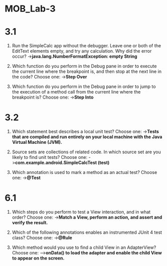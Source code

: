 # MOB_Lab-3
# 3.1
1. Run the SimpleCalc app without the debugger. Leave one or both of the EditText elements empty, and try any calculation. Why did the error occur?
->**java.lang.NumberFormatException: empty String**


2. Which function do you perform in the Debug pane in order to execute the current line where the breakpoint is, and then stop at the next line in the code? Choose one:
->**Step Over**


3. Which function do you perform in the Debug pane in order to jump to the execution of a method call from the current line where the breakpoint is? Choose one:
->**Step Into**


# 3.2
1. Which statement best describes a local unit test? Choose one:
->**Tests that are compiled and run entirely on your local machine with the Java Virtual Machine (JVM).**


2. Source sets are collections of related code. In which source set are you likely to find unit tests? Choose one:
->**com.example.android.SimpleCalcTest (test)**


3. Which annotation is used to mark a method as an actual test? Choose one:
->**@Test**

# 6.1
1. Which steps do you perform to test a View interaction, and in what order? Choose one:
->**Match a View, perform an action, and assert and verify the result.**

2. Which of the following annotations enables an instrumented JUnit 4 test class? Choose one:
->**@Rule**


3. Which method would you use to find a child View in an AdapterView? Choose one:
-->**onData() to load the adapter and enable the child View to appear on the screen.**


